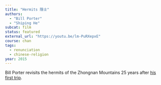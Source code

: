 ```yaml
---
title: "Hermits 隱士"
authors:
  - "Bill Porter"
  - "Shiping He"
subcat: film
status: featured
external_url: "https://youtu.be/lm-PuRXepxE"
course: chan
tags:
  - renunciation
  - chinese-religion
year: 2015
---
```


Bill Porter revisits the hermits of the Zhongnan Mountains 25 years after [his first trip](/content/monographs/road-to-heaven_porter).
